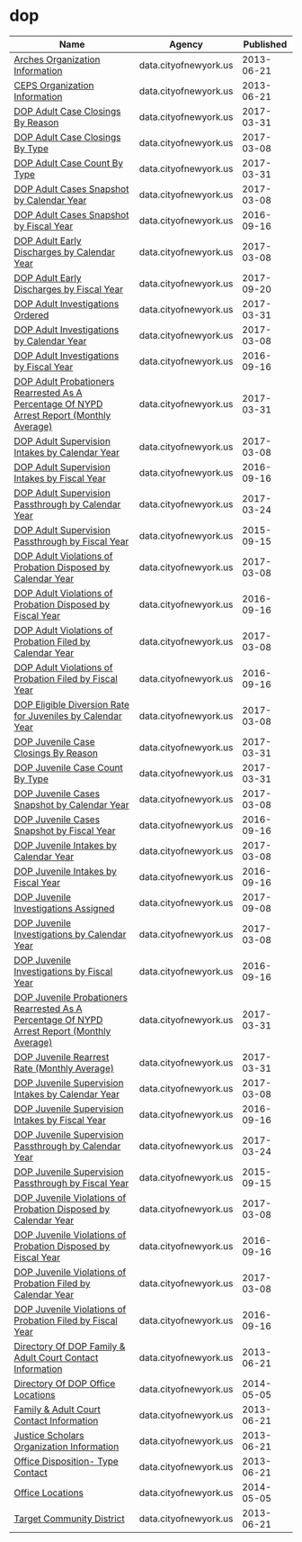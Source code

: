 # dop

Name | Agency | Published
---- | ---- | ---------
[Arches Organization Information](../socrata/jign-uhe6.md) | data.cityofnewyork.us | 2013-06-21
[CEPS Organization Information](../socrata/nsu8-kyp7.md) | data.cityofnewyork.us | 2013-06-21
[DOP Adult Case Closings By Reason](../socrata/u6p4-fsey.md) | data.cityofnewyork.us | 2017-03-31
[DOP Adult Case Closings By Type](../socrata/k72f-2ytm.md) | data.cityofnewyork.us | 2017-03-08
[DOP Adult Case Count By Type](../socrata/y3gq-zv28.md) | data.cityofnewyork.us | 2017-03-31
[DOP Adult Cases Snapshot by Calendar Year](../socrata/ph29-5mxy.md) | data.cityofnewyork.us | 2017-03-08
[DOP Adult Cases Snapshot by Fiscal Year](../socrata/8dxm-n5ha.md) | data.cityofnewyork.us | 2016-09-16
[DOP Adult Early Discharges by Calendar Year](../socrata/jmr8-fdbz.md) | data.cityofnewyork.us | 2017-03-08
[DOP Adult Early Discharges by Fiscal Year](../socrata/4e8h-wu86.md) | data.cityofnewyork.us | 2017-09-20
[DOP Adult Investigations Ordered](../socrata/kkwv-djnk.md) | data.cityofnewyork.us | 2017-03-31
[DOP Adult Investigations by Calendar Year](../socrata/k659-gwja.md) | data.cityofnewyork.us | 2017-03-08
[DOP Adult Investigations by Fiscal Year](../socrata/vvym-pu7g.md) | data.cityofnewyork.us | 2016-09-16
[DOP Adult Probationers Rearrested As A Percentage Of NYPD Arrest Report (Monthly Average)](../socrata/arhf-esqb.md) | data.cityofnewyork.us | 2017-03-31
[DOP Adult Supervision Intakes by Calendar Year](../socrata/az65-9z36.md) | data.cityofnewyork.us | 2017-03-08
[DOP Adult Supervision Intakes by Fiscal Year](../socrata/4fsz-s7id.md) | data.cityofnewyork.us | 2016-09-16
[DOP Adult Supervision Passthrough by Calendar Year](../socrata/3av7-txd8.md) | data.cityofnewyork.us | 2017-03-24
[DOP Adult Supervision Passthrough by Fiscal Year](../socrata/9ev8-8rz6.md) | data.cityofnewyork.us | 2015-09-15
[DOP Adult Violations of Probation Disposed by Calendar Year](../socrata/f2cz-q2ik.md) | data.cityofnewyork.us | 2017-03-08
[DOP Adult Violations of Probation Disposed by Fiscal Year](../socrata/9sys-2i9y.md) | data.cityofnewyork.us | 2016-09-16
[DOP Adult Violations of Probation Filed by Calendar Year](../socrata/k2ye-5mmh.md) | data.cityofnewyork.us | 2017-03-08
[DOP Adult Violations of Probation Filed by Fiscal Year](../socrata/fve3-eee8.md) | data.cityofnewyork.us | 2016-09-16
[DOP Eligible Diversion Rate for Juveniles by Calendar Year](../socrata/qnwe-j5my.md) | data.cityofnewyork.us | 2017-03-08
[DOP Juvenile Case Closings By Reason](../socrata/wha7-46h5.md) | data.cityofnewyork.us | 2017-03-31
[DOP Juvenile Case Count By Type](../socrata/c49b-3kmd.md) | data.cityofnewyork.us | 2017-03-31
[DOP Juvenile Cases Snapshot by Calendar Year](../socrata/65js-fhgz.md) | data.cityofnewyork.us | 2017-03-08
[DOP Juvenile Cases Snapshot by Fiscal Year](../socrata/4epu-t832.md) | data.cityofnewyork.us | 2016-09-16
[DOP Juvenile Intakes by Calendar Year](../socrata/7ree-jtaa.md) | data.cityofnewyork.us | 2017-03-08
[DOP Juvenile Intakes by Fiscal Year](../socrata/ff9v-9yzg.md) | data.cityofnewyork.us | 2016-09-16
[DOP Juvenile Investigations Assigned](../socrata/vk9f-gvzq.md) | data.cityofnewyork.us | 2017-09-08
[DOP Juvenile Investigations by Calendar Year](../socrata/fsis-j6x5.md) | data.cityofnewyork.us | 2017-03-08
[DOP Juvenile Investigations by Fiscal Year](../socrata/3mji-gpg5.md) | data.cityofnewyork.us | 2016-09-16
[DOP Juvenile Probationers Rearrested As A Percentage Of NYPD Arrest Report (Monthly Average)](../socrata/7m8q-jgtg.md) | data.cityofnewyork.us | 2017-03-31
[DOP Juvenile Rearrest Rate (Monthly Average)](../socrata/c87b-2j3i.md) | data.cityofnewyork.us | 2017-03-31
[DOP Juvenile Supervision Intakes by Calendar Year](../socrata/tgqn-na2n.md) | data.cityofnewyork.us | 2017-03-08
[DOP Juvenile Supervision Intakes by Fiscal Year](../socrata/xdqu-utzq.md) | data.cityofnewyork.us | 2016-09-16
[DOP Juvenile Supervision Passthrough by Calendar Year](../socrata/6r8r-c474.md) | data.cityofnewyork.us | 2017-03-24
[DOP Juvenile Supervision Passthrough by Fiscal Year](../socrata/3f5y-5web.md) | data.cityofnewyork.us | 2015-09-15
[DOP Juvenile Violations of Probation Disposed by Calendar Year](../socrata/qf92-qkjm.md) | data.cityofnewyork.us | 2017-03-08
[DOP Juvenile Violations of Probation Disposed by Fiscal Year](../socrata/gi3h-3i8t.md) | data.cityofnewyork.us | 2016-09-16
[DOP Juvenile Violations of Probation Filed by Calendar Year](../socrata/vbgf-ket3.md) | data.cityofnewyork.us | 2017-03-08
[DOP Juvenile Violations of Probation Filed by Fiscal Year](../socrata/mzy5-smmw.md) | data.cityofnewyork.us | 2016-09-16
[Directory Of DOP Family & Adult Court Contact Information](../socrata/f46j-m4iq.md) | data.cityofnewyork.us | 2013-06-21
[Directory Of DOP Office Locations](../socrata/tfbb-gszk.md) | data.cityofnewyork.us | 2014-05-05
[Family & Adult Court Contact Information](../socrata/su6u-afcg.md) | data.cityofnewyork.us | 2013-06-21
[Justice Scholars Organization Information](../socrata/69w5-fdhb.md) | data.cityofnewyork.us | 2013-06-21
[Office Disposition- Type Contact](../socrata/x2zj-69gq.md) | data.cityofnewyork.us | 2013-06-21
[Office Locations](../socrata/hkud-vzzj.md) | data.cityofnewyork.us | 2014-05-05
[Target Community District](../socrata/tngj-drbu.md) | data.cityofnewyork.us | 2013-06-21

